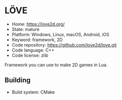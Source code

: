 # LÖVE

- Home: https://love2d.org/
- State: mature
- Platform: Windows, Linux, macOS, Android, iOS
- Keyword: framework, 2D
- Code repository: https://github.com/love2d/love.git
- Code language: C++
- Code license: zlib

Framework you can use to make 2D games in Lua.

## Building

- Build system: CMake
